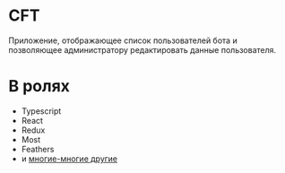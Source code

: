 # CFT
Приложение, отображающее список пользователей бота и позволяющее администратору редактировать данные пользователя.

# В ролях
- Typescript
- React
- Redux
- Most
- Feathers
- и [многие-многие другие](package.json)